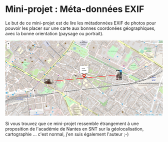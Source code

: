 # Mini-projet : Méta-données EXIF

Le but de ce mini-projet est de lire les métadonnées EXIF de photos pour pouvoir les placer sur une carte aux bonnes coordonées géographiques, avec la bonne orientation (paysage ou portrait).

![](openstreetmap.png)

Si vous trouvez que ce mini-projet ressemble étrangement à une proposition de l'académie de Nantes en SNT sur la géolocalisation, cartographie ... c'est normal, j'en suis également l'auteur ;-)
